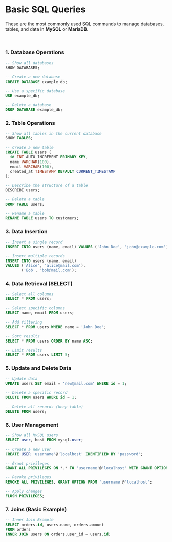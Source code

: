 # Basic SQL Queries

These are the most commonly used SQL commands to manage databases, tables, and data in **MySQL** or **MariaDB**.

<br>

###  1. Database Operations

```sql
-- Show all databases
SHOW DATABASES;

-- Create a new database
CREATE DATABASE example_db;

-- Use a specific database
USE example_db;

-- Delete a database
DROP DATABASE example_db;
```


###  2. Table Operations

```sql
-- Show all tables in the current database
SHOW TABLES;

-- Create a new table
CREATE TABLE users (
  id INT AUTO_INCREMENT PRIMARY KEY,
  name VARCHAR(100),
  email VARCHAR(100),
  created_at TIMESTAMP DEFAULT CURRENT_TIMESTAMP
);

-- Describe the structure of a table
DESCRIBE users;

-- Delete a table
DROP TABLE users;

-- Rename a table
RENAME TABLE users TO customers;
```


###  3. Data Insertion

```sql
-- Insert a single record
INSERT INTO users (name, email) VALUES ('John Doe', 'john@example.com');

-- Insert multiple records
INSERT INTO users (name, email)
VALUES ('Alice', 'alice@mail.com'),
       ('Bob', 'bob@mail.com');
```


###  4. Data Retrieval (SELECT)

```sql
-- Select all columns
SELECT * FROM users;

-- Select specific columns
SELECT name, email FROM users;

-- Add filtering
SELECT * FROM users WHERE name = 'John Doe';

-- Sort results
SELECT * FROM users ORDER BY name ASC;

-- Limit results
SELECT * FROM users LIMIT 5;
```



###  5. Update and Delete Data

```sql
-- Update data
UPDATE users SET email = 'new@mail.com' WHERE id = 1;

-- Delete a specific record
DELETE FROM users WHERE id = 1;

-- Delete all records (keep table)
DELETE FROM users;
```

###  6. User Management

```sql
-- Show all MySQL users
SELECT user, host FROM mysql.user;

-- Create a new user
CREATE USER 'username'@'localhost' IDENTIFIED BY 'password';

-- Grant privileges
GRANT ALL PRIVILEGES ON *.* TO 'username'@'localhost' WITH GRANT OPTION;

-- Revoke privileges
REVOKE ALL PRIVILEGES, GRANT OPTION FROM 'username'@'localhost';

-- Apply changes
FLUSH PRIVILEGES;
```



###  7. Joins (Basic Example)

```sql
-- Inner Join Example
SELECT orders.id, users.name, orders.amount
FROM orders
INNER JOIN users ON orders.user_id = users.id;
```

